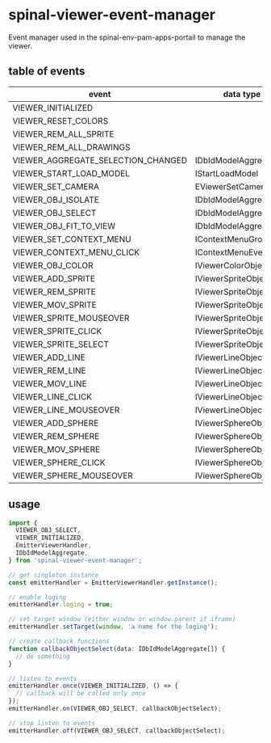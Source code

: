 # spinal-viewer-event-manager

Event manager used in the spinal-env-pam-apps-portail to manage the viewer.

## table of events

| event                              | data type              |
| ---------------------------------- | ---------------------- |
| VIEWER_INITIALIZED                 |                        |
| VIEWER_RESET_COLORS                |                        |
| VIEWER_REM_ALL_SPRITE              |                        |
| VIEWER_REM_ALL_DRAWINGS            |                        |
| VIEWER_AGGREGATE_SELECTION_CHANGED | IDbIdModelAggregate[]  |
| VIEWER_START_LOAD_MODEL            | IStartLoadModel        |
| VIEWER_SET_CAMERA                  | EViewerSetCamera       |
| VIEWER_OBJ_ISOLATE                 | IDbIdModelAggregate[]  |
| VIEWER_OBJ_SELECT                  | IDbIdModelAggregate[]  |
| VIEWER_OBJ_FIT_TO_VIEW             | IDbIdModelAggregate[]  |
| VIEWER_SET_CONTEXT_MENU            | IContextMenuGroup[]    |
| VIEWER_CONTEXT_MENU_CLICK          | IContextMenuEventClick |
| VIEWER_OBJ_COLOR                   | IViewerColorObject[]   |
| VIEWER_ADD_SPRITE                  | IViewerSpriteObject[]  |
| VIEWER_REM_SPRITE                  | IViewerSpriteObject[]  |
| VIEWER_MOV_SPRITE                  | IViewerSpriteObject[]  |
| VIEWER_SPRITE_MOUSEOVER            | IViewerSpriteObject    |
| VIEWER_SPRITE_CLICK                | IViewerSpriteObject    |
| VIEWER_SPRITE_SELECT               | IViewerSpriteObject    |
| VIEWER_ADD_LINE                    | IViewerLineObject[]    |
| VIEWER_REM_LINE                    | IViewerLineObject[]    |
| VIEWER_MOV_LINE                    | IViewerLineObject[]    |
| VIEWER_LINE_CLICK                  | IViewerLineObject      |
| VIEWER_LINE_MOUSEOVER              | IViewerLineObject      |
| VIEWER_ADD_SPHERE                  | IViewerSphereObject[]  |
| VIEWER_REM_SPHERE                  | IViewerSphereObject[]  |
| VIEWER_MOV_SPHERE                  | IViewerSphereObject[]  |
| VIEWER_SPHERE_CLICK                | IViewerSphereObject    |
| VIEWER_SPHERE_MOUSEOVER            | IViewerSphereObject    |

## usage

```ts
import {
  VIEWER_OBJ_SELECT,
  VIEWER_INITIALIZED,
  EmitterViewerHandler,
  IDbIdModelAggregate,
} from 'spinal-viewer-event-manager';

// get singleton instance
const emitterHandler = EmitterViewerHandler.getInstance();

// enable loging
emitterHandler.loging = true;

// set target window (either window or window.parent if iframe)
emitterHandler.setTarget(window, 'a name for the loging');

// create callback functions
function callbackObjectSelect(data: IDbIdModelAggregate[]) {
  // do something
}

// listen to events
emitterHandler.once(VIEWER_INITIALIZED, () => {
  // callback will be called only once
});
emitterHandler.on(VIEWER_OBJ_SELECT, callbackObjectSelect);

// stop listen to events
emitterHandler.off(VIEWER_OBJ_SELECT, callbackObjectSelect);
```
